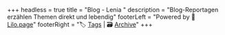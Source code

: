 +++
headless = true
title = "Blog - Lenia "
description = "Blog-Reportagen erzählen Themen direkt und lebendig"
footerLeft = "Powered by 💜 [Lilo.page](https://www.lilo.page)"
footerRight = "🏷️ [Tags](/tags/) | 🗃️ [Archive](/posts/)"
+++
